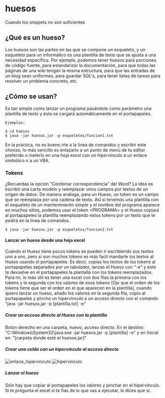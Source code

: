 huesos
======
Cuando los snippets no son suficientes


## ¿Qué es un hueso?

Los huesos son las partes en las que se compone un esqueleto, y un esqueleto para un informático es una 
plantilla de texto que se ajusta a una necesidad específica.
Por ejemplo, podemos tener huesos para porciones de código fuente, para estandarizar la documentación, para que todas las páginas de una wiki tengan la misma estructura, para que las entradas de un blog sean uniformes, para guardar SQL's, para tener listas de tareas para resolver un problema concreto, etc.


## ¿Cómo se usan?

Es tan simple como lanzar un programa pasándole como parámetro una plantilla de texto y ésta se cargará automáticamente en el portapapeles.

```
Ejemplos:

$ cd huesos
$ java -jar huesos.jar -p esqueletos/funcion1.txt
```

En la práctica, no es bueno irte a la línea de comandos y escribir este chorizo, lo más sencillo es enlazarlo a un punto de menú de tu editor preferido o meterlo en una hoja excel con un hipervínculo a un enlace simbólico o a un VBA.


### Tokens

¿Recuerdas la opción "Combinar correspondencia" del Word? La idea es escribir una carta modelo y reemplazar unos campos por textos de un origen de datos. De manera análoga, para un Hueso, un token es un campo que se reemplaza por una cadena de texto.
Así si tenemos una plantilla con el esqueleto de un mantenimiento simple y el nombre del programa aparece en muchos sitios, podemos usar el token \<PROGRAMA\> y el Hueso copiará al portapapeles la plantilla reemplazando estos tokens por un texto que te pedirá en la linea de comandos. 

```
$ java -jar huesos.jar -p esqueletos/funcion2.txt
```


#### Lanzar un hueso desde una hoja excel
Cuando el Hueso tiene pocos tokens se pueden ir escribiendo sus textos uno a uno, pero si son muchos tokens es más facil mandarle los textos al Hueso usando el portapapeles. Es decir, copias los textos de los tokens al portapapeles separados por un tabulador, lanzas el Hueso con "-e" y éste te devuelve en el portapapeles la plantalla con los tokens reemplazados.
Para mí, lo más útil es tener una excel con dos filas la primera con los tokens y la segunda con los valores de esos tokens (Ojo que el orden de los tokens tiene que ser el orden en el que aparecen en la plantilla), cuando quiero lanzar un hueso, añado los valores en la segunda fila, copio al portapapeles y pincho un hipervínculo a un acceso directo con el comando "java -jar huesos.jar -p [plantilla.txt] -e"

##### Crear un acceso directo al Hueso con la plantilla
Botón derecho en una carpeta, nuevo, acceso directo. En el destino: "C:\Windows\System32\java.exe -jar huesos.jar -p [plantilla] -e" y en Inicial en: "[carpeta donde esté el huesos.jar]"

##### Crear una celda con un hipervínculo al acceso directo
![enlace_hipervinculo](https://raw.github.com/alfonsogildegea/huesos/master/huesos/doc/resources/enlace_hipervinculo.png)
![hipervinculo](https://raw.github.com/alfonsogildegea/huesos/master/huesos/doc/resources/hipervinculo.png)

##### Lanzar el hueso
Sólo hay que copiar al portapapeles los valores y pinchar en el hipervínculo. Si te pregunta el excel si te fías de lo que vas a ejecutar, le dices que sí.


